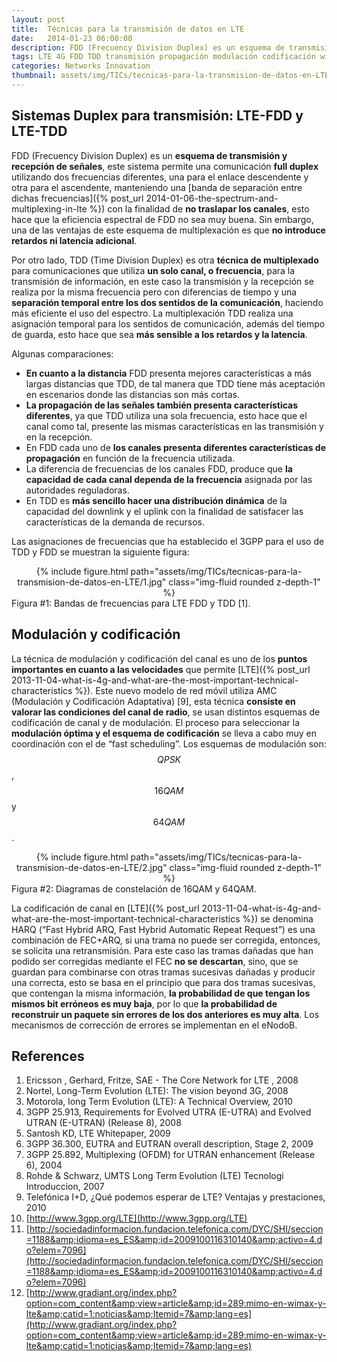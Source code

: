 ```yaml
---
layout: post
title:  Técnicas para la transmisión de datos en LTE
date:   2014-01-23 06:00:00
description: FDD (Frecuency Division Duplex) es un esquema de transmisión y recepción de señales, este sistema permite una comunicación full duplex utilizando dos frecuencias diferentes, una para el enlace descendente y otra para el ascendente, manteniendo una banda de separación entre dichas frecuencias con la finalidad de no traslapar los canales. La técnica de modulación y codificación del canal es uno de los puntos importantes en cuanto a las velocidades que permite LTE. Este nuevo modelo de red móvil utiliza AMC (Modulación y Codificación Adaptativa), esta técnica consiste en valorar las condiciones del canal de radio.
tags: LTE 4G FDD TDD transmisión propagación modulación codificación wireless
categories: Networks Innovation
thumbnail: assets/img/TICs/tecnicas-para-la-transmision-de-datos-en-LTE/1.jpg
---
```

## Sistemas Duplex para transmisión: LTE-FDD y LTE-TDD

FDD (Frecuency Division Duplex) es un **esquema de transmisión y recepción de señales**, este sistema permite una comunicación **full duplex** utilizando dos frecuencias diferentes, una para el enlace descendente y otra para el ascendente, manteniendo una [banda de separación entre dichas frecuencias]({% post_url 2014-01-06-the-spectrum-and-multiplexing-in-lte %}) con la finalidad de **no traslapar los canales**, esto hace que la eficiencia espectral de FDD no sea muy buena. Sin embargo, una de las ventajas de este esquema de multiplexación es que **no introduce retardos ni latencia adicional**.

Por otro lado, TDD (Time Division Duplex) es otra **técnica de multiplexado** para comunicaciones que utiliza **un solo canal, o frecuencia**, para la transmisión de información, en este caso la transmisión y la recepción se realiza por la misma frecuencia pero con diferencias de tiempo y una **separación temporal entre los dos sentidos de la comunicación**, haciendo más eficiente el uso del espectro. La multiplexación TDD realiza una asignación temporal para los sentidos de comunicación, además del tiempo de guarda, esto hace que sea **más sensible a los retardos y la latencia**.

Algunas comparaciones:

- **En cuanto a la distancia** FDD presenta mejores características a más largas distancias que TDD, de tal manera que TDD tiene más aceptación en escenarios donde las distancias son más cortas.
- **La propagación de las señales también presenta características diferentes**, ya que TDD utiliza una sola frecuencia, esto hace que el canal como tal, presente las mismas características en las transmisión y en la recepción.
- En FDD cada uno de **los canales presenta diferentes características de propagación** en función de la frecuencia utilizada.
- La diferencia de frecuencias de los canales FDD, produce que **la capacidad de cada canal dependa de la frecuencia** asignada por las autoridades reguladoras.
- En TDD es **más sencillo hacer una distribución dinámica** de la capacidad del downlink y el uplink con la finalidad de satisfacer las características de la demanda de recursos.

Las asignaciones de frecuencias que ha establecido el 3GPP para el uso de TDD y FDD se muestran la siguiente figura:

<div class="row mt-3" style="text-align: center">
    <div class="col-sm mt-3 mt-md-0">
        {% include figure.html path="assets/img/TICs/tecnicas-para-la-transmision-de-datos-en-LTE/1.jpg" class="img-fluid rounded z-depth-1" %}
    </div>
</div>
<div class="caption">
    Figura #1: Bandas de frecuencias para LTE FDD y TDD [1].
</div>

## Modulación y codificación

La técnica de modulación y codificación del canal es uno de los **puntos importantes en cuanto a las velocidades** que permite [LTE]({% post_url 2013-11-04-what-is-4g-and-what-are-the-most-important-technical-characteristics %}). Este nuevo modelo de red móvil utiliza AMC (Modulación y Codificación Adaptativa) [9], esta técnica **consiste en valorar las condiciones del canal de radio**, se usan distintos esquemas de codificación de canal y de modulación. El proceso para seleccionar la **modulación óptima y el esquema de codificación** se lleva a cabo muy en coordinación con el de “fast scheduling”. Los esquemas de modulación son: $$QPSK$$, $$16QAM$$ y $$64QAM$$.

<div class="row mt-3" style="text-align: center">
    <div class="col-sm mt-3 mt-md-0">
        {% include figure.html path="assets/img/TICs/tecnicas-para-la-transmision-de-datos-en-LTE/2.jpg" class="img-fluid rounded z-depth-1" %}
    </div>
</div>
<div class="caption">
    Figura #2: Diagramas de constelación de 16QAM y 64QAM.
</div>

La codificación de canal en [LTE]({% post_url 2013-11-04-what-is-4g-and-what-are-the-most-important-technical-characteristics %}) se denomina HARQ (“Fast Hybrid ARQ, Fast Hybrid Automatic Repeat Request”) es una combinación de FEC+ARQ, si una trama no puede ser corregida, entonces, se solicita una retransmisión. Para este caso las tramas dañadas que han podido ser corregidas mediante el FEC **no se descartan**, sino, que se guardan para combinarse con otras tramas sucesivas dañadas y producir una correcta, esto se basa en el principio que para dos tramas sucesivas, que contengan la misma información, **la probabilidad de que tengan los mismos bit erróneos es muy baja**, por lo que **la probabilidad de reconstruir un paquete sin errores de los dos anteriores es muy alta**. Los mecanismos de corrección de errores se implementan en el eNodoB.

## References

1. Ericsson , Gerhard, Fritze, SAE - The Core Network for LTE , 2008
2. Nortel, Long-Term Evolution (LTE): The vision beyond 3G, 2008
3. Motorola, long Term Evolution (LTE): A Technical Overview, 2010
4. 3GPP 25.913, Requirements for Evolved UTRA (E-UTRA) and Evolved UTRAN (E-UTRAN) (Release 8), 2008
5. Santosh KD, LTE Whitepaper, 2009
6. 3GPP 36.300, EUTRA and EUTRAN overall description, Stage 2, 2009
7. 3GPP 25.892, Multiplexing (OFDM) for UTRAN enhancement (Release 6), 2004
8. Rohde & Schwarz, UMTS Long Term Evolution (LTE) Tecnologi Introduccion, 2007
9. Telefónica I+D, ¿Qué podemos esperar de LTE? Ventajas y prestaciones, 2010
10. [http://www.3gpp.org/LTE](http://www.3gpp.org/LTE)
11. [http://sociedadinformacion.fundacion.telefonica.com/DYC/SHI/seccion=1188&amp;idioma=es_ES&amp;id=2009100116310140&amp;activo=4.do?elem=7096](http://sociedadinformacion.fundacion.telefonica.com/DYC/SHI/seccion=1188&amp;idioma=es_ES&amp;id=2009100116310140&amp;activo=4.do?elem=7096)
12. [http://www.gradiant.org/index.php?option=com_content&amp;view=article&amp;id=289:mimo-en-wimax-y-lte&amp;catid=1:noticias&amp;Itemid=7&amp;lang=es](http://www.gradiant.org/index.php?option=com_content&amp;view=article&amp;id=289:mimo-en-wimax-y-lte&amp;catid=1:noticias&amp;Itemid=7&amp;lang=es)
